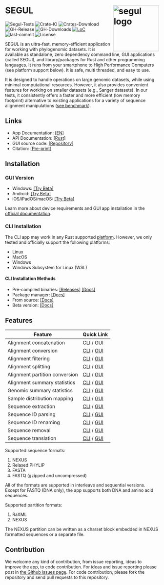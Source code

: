 # SEGUL <img src="https://raw.githubusercontent.com/hhandika/segui/main/assets/launcher/iconDesktop.png" alt="segul logo" align="right" width="150"/>

![Segul-Tests](https://github.com/hhandika/segul/workflows/Segul-Tests/badge.svg)
![Crate-IO](https://img.shields.io/crates/v/segul)
![Crates-Download](https://img.shields.io/crates/d/segul?color=orange&label=crates.io-downloads)
![GH-Release](https://img.shields.io/github/v/tag/hhandika/segul?label=gh-releases)
![GH-Downloads](https://img.shields.io/github/downloads/hhandika/segul/total?color=blue&label=gh-release-downloads)
[![LoC](https://tokei.rs/b1/github/hhandika/segul?category=code)](https://github.com/XAMPPRocky/tokei)
![last-commit](https://img.shields.io/github/last-commit/hhandika/segul)
![License](https://img.shields.io/github/license/hhandika/segul)

SEGUL is an ultra-fast, memory-efficient application for working with phylogenomic datasets. It is available as standalone, zero dependency command line, GUI applications (called SEGUI), and library/packages for Rust and other programming languages. It runs from your smartphone to High Performance Computers (see platform support below). It is safe, multi threaded, and easy to use.

It is designed to handle operations on large genomic datasets, while using minimal computational resources. However, it also provides convenient features for working on smaller datasets (e.g., Sanger datasets). In our tests, it consistently offers a faster and more efficient (low memory footprint) alternative to existing applications for a variety of sequence alignment manipulations ([see benchmark](https://github.com/hhandika/segul-bench)).

## Links

- App Documentation: [[EN]](https://segul.app/)
- API Documentation: [[Rust]](https://docs.rs/segul/0.18.1/segul/)
- GUI source code: [[Repository]](https://github.com/hhandika/segui)
- Citation: [[Pre-print]](https://www.authorea.com/doi/full/10.22541/au.165167823.30911834/v1)

## Installation

### GUI Version

- Windows: [[Try Beta]](https://github.com/hhandika/segui/releases/)
- Android: [[Try Beta]](https://github.com/hhandika/segui/releases/)
- iOS/iPadOS/macOS: [[Try Beta]](https://testflight.apple.com/join/LSJD5D0i)

Learn more about device requirements and GUI app installation in the [official documentation](https://www.segul.app/docs/installation/install_gui).

### CLI Installation

The CLI app may work in any Rust supported [platform](https://doc.rust-lang.org/nightly/rustc/platform-support.html). However, we only tested and officially support the following platforms:

- Linux
- MacOS
- Windows
- Windows Subsystem for Linux (WSL)

#### CLI Installation Methods

- Pre-compiled binaries: [[Releases]](https://github.com/hhandika/segul/releases) [[Docs]](https://www.segul.app/docs/installation/install_binary)
- Package manager: [[Docs]](https://www.segul.app/docs/installation/install_cargo)
- From source: [[Docs]](https://www.segul.app/docs/installation/install_source)
- Beta version: [[Docs]](https://www.segul.app/docs/installation/install_dev)

## Features

| Feature                        | Quick Link                                                                                                    |
| ------------------------------ | ------------------------------------------------------------------------------------------------------------- |
| Alignment concatenation        | [CLI](https://www.segul.app/docs/cli-usage/concat) / [GUI](https://www.segul.app/docs/gui-usage/concat)       |
| Alignment conversion           | [CLI](https://www.segul.app/docs/cli-usage/convert) / [GUI](https://www.segul.app/docs/gui-usage/convert)     |
| Alignment filtering            | [CLI](https://www.segul.app/docs/cli-usage/filter) / [GUI](https://www.segul.app/docs/gui-usage/filter)       |
| Alignment splitting            | [CLI](https://www.segul.app/docs/cli-usage/split) / [GUI](https://www.segul.app/docs/gui-usage/split)         |
| Alignment partition conversion | [CLI](https://www.segul.app/docs/cli-usage/part) / [GUI](https://www.segul.app/docs/gui-usage/part)           |
| Alignment summary statistics   | [CLI](https://www.segul.app/docs/cli-usage/summary) / [GUI](https://www.segul.app/docs/gui-usage/summary)     |
| Genomic summary statistics     | [CLI](https://www.segul.app/docs/cli-usage/genomic) / [GUI](https://www.segul.app/docs/gui-usage/genomic)     |
| Sample distribution mapping    | [CLI](https://www.segul.app/docs/cli-usage/map) / [GUI](https://www.segul.app/docs/gui-usage/map)             |
| Sequence extraction            | [CLI](https://www.segul.app/docs/cli-usage/extract) / [GUI](https://www.segul.app/docs/gui-usage/extract)     |
| Sequence ID parsing            | [CLI](https://www.segul.app/docs/cli-usage/id) / [GUI](https://www.segul.app/docs/gui-usage/id)               |
| Sequence ID renaming           | [CLI](https://www.segul.app/docs/cli-usage/rename) / [GUI](https://www.segul.app/docs/gui-usage/rename)       |
| Sequence removal               | [CLI](https://www.segul.app/docs/cli-usage/remove) / [GUI](https://www.segul.app/docs/gui-usage/remove)       |
| Sequence translation           | [CLI](https://www.segul.app/docs/cli-usage/translate) / [GUI](https://www.segul.app/docs/gui-usage/translate) |

Supported sequence formats:

1. NEXUS
2. Relaxed PHYLIP
3. FASTA
4. FASTQ (gzipped and uncompressed)

All of the formats are supported in interleave and sequential versions. Except for FASTQ (DNA only), the app supports both DNA and amino acid sequences.

Supported partition formats:

1. RaXML
2. NEXUS

The NEXUS partition can be written as a charset block embedded in NEXUS formatted sequences or a separate file.

## Contribution

We welcome any kind of contribution, from issue reporting, ideas to improve the app, to code contribution. For ideas and issue reporting please post in [the Github issues page](https://github.com/hhandika/segul/issues). For code contribution, please fork the repository and send pull requests to this repository.
